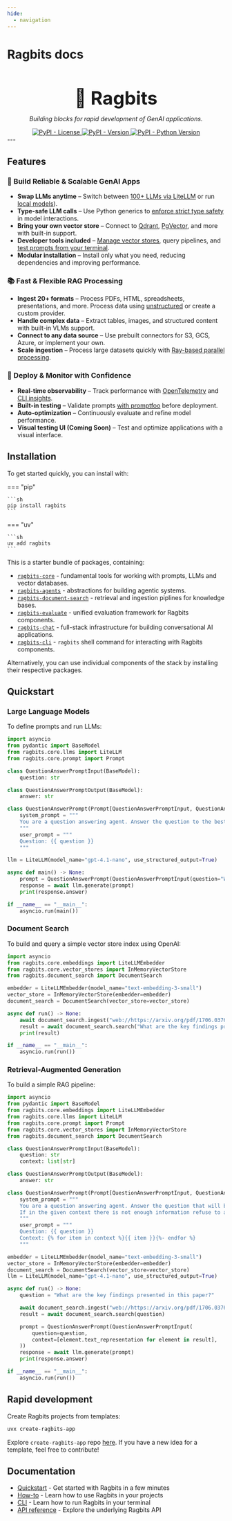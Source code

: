 ```yaml
---
hide:
  - navigation
---
```


# Ragbits docs

<style>
.md-content .md-typeset #ragbits-docs { display: none; }

#main-header {
    font-size: 3em;
    margin-bottom: 0;
}
</style>

<h1 align="center" id="main-header">🐰 Ragbits</h1>

<p align="center">
  <em size="">Building blocks for rapid development of GenAI applications.</em>
</p>

<div align="center">

<a href="https://pypi.org/project/ragbits" target="_blank">
  <img alt="PyPI - License" src="https://img.shields.io/pypi/l/ragbits">
</a>

<a href="https://pypi.org/project/ragbits" target="_blank">
  <img alt="PyPI - Version" src="https://img.shields.io/pypi/v/ragbits">
</a>

<a href="https://pypi.org/project/ragbits" target="_blank">
  <img alt="PyPI - Python Version" src="https://img.shields.io/pypi/pyversions/ragbits">
</a>

</div>
---

## Features

### 🔨 Build Reliable & Scalable GenAI Apps

- **Swap LLMs anytime** – Switch between [100+ LLMs via LiteLLM](https://ragbits.deepsense.ai/how-to/llms/use_llms/) or run [local models](https://ragbits.deepsense.ai/how-to/llms/use_local_llms/)).
- **Type-safe LLM calls** – Use Python generics to [enforce strict type safety](https://ragbits.deepsense.ai/how-to/prompts/use_prompting/#how-to-configure-prompts-output-data-type) in model interactions.
- **Bring your own vector store** – Connect to [Qdrant](https://ragbits.deepsense.ai/api_reference/core/vector-stores/#ragbits.core.vector_stores.qdrant.QdrantVectorStore), [PgVector](https://ragbits.deepsense.ai/api_reference/core/vector-stores/#ragbits.core.vector_stores.pgvector.PgVectorStore), and more with built-in support.
- **Developer tools included** – [Manage vector stores](https://ragbits.deepsense.ai/cli/main/#ragbits-vector-store), query pipelines, and [test prompts from your terminal](https://ragbits.deepsense.ai/quickstart/quickstart1_prompts/#testing-the-prompt-from-the-cli).
- **Modular installation** – Install only what you need, reducing dependencies and improving performance.

### 📚 Fast & Flexible RAG Processing

- **Ingest 20+ formats** – Process PDFs, HTML, spreadsheets, presentations, and more. Process data using [unstructured](https://unstructured.io/) or create a custom provider.
- **Handle complex data** – Extract tables, images, and structured content with built-in VLMs support.
- **Connect to any data source** – Use prebuilt connectors for S3, GCS, Azure, or implement your own.
- **Scale ingestion** – Process large datasets quickly with [Ray-based parallel processing](https://ragbits.deepsense.ai/how-to/document_search/distributed_ingestion/#how-to-ingest-documents-in-a-distributed-fashion).

### 🚀 Deploy & Monitor with Confidence

- **Real-time observability** – Track performance with [OpenTelemetry](https://ragbits.deepsense.ai/how-to/project/use_tracing/#opentelemetry-trace-handler) and [CLI insights](https://ragbits.deepsense.ai/how-to/project/use_tracing/#cli-trace-handler).
- **Built-in testing** – Validate prompts [with promptfoo](https://ragbits.deepsense.ai/how-to/prompts/promptfoo/) before deployment.
- **Auto-optimization** – Continuously evaluate and refine model performance.
- **Visual testing UI (Coming Soon)** – Test and optimize applications with a visual interface.

## Installation

To get started quickly, you can install with:

=== "pip"

    ```sh
    pip install ragbits
    ```

=== "uv"

    ```sh
    uv add ragbits
    ```

This is a starter bundle of packages, containing:

- [`ragbits-core`](https://github.com/deepsense-ai/ragbits/tree/main/packages/ragbits-core) - fundamental tools for working with prompts, LLMs and vector databases.
- [`ragbits-agents`](https://github.com/deepsense-ai/ragbits/tree/main/packages/ragbits-agents) - abstractions for building agentic systems.
- [`ragbits-document-search`](https://github.com/deepsense-ai/ragbits/tree/main/packages/ragbits-document-search) - retrieval and ingestion piplines for knowledge bases.
- [`ragbits-evaluate`](https://github.com/deepsense-ai/ragbits/tree/main/packages/ragbits-evaluate) - unified evaluation framework for Ragbits components.
- [`ragbits-chat`](https://github.com/deepsense-ai/ragbits/tree/main/packages/ragbits-chat) - full-stack infrastructure for building conversational AI applications.
- [`ragbits-cli`](https://github.com/deepsense-ai/ragbits/tree/main/packages/ragbits-cli) - `ragbits` shell command for interacting with Ragbits components.

Alternatively, you can use individual components of the stack by installing their respective packages.

## Quickstart

### Large Language Models

To define prompts and run LLMs:

```python
import asyncio
from pydantic import BaseModel
from ragbits.core.llms import LiteLLM
from ragbits.core.prompt import Prompt

class QuestionAnswerPromptInput(BaseModel):
    question: str

class QuestionAnswerPromptOutput(BaseModel):
    answer: str

class QuestionAnswerPrompt(Prompt[QuestionAnswerPromptInput, QuestionAnswerPromptOutput]):
    system_prompt = """
    You are a question answering agent. Answer the question to the best of your ability.
    """
    user_prompt = """
    Question: {{ question }}
    """

llm = LiteLLM(model_name="gpt-4.1-nano", use_structured_output=True)

async def main() -> None:
    prompt = QuestionAnswerPrompt(QuestionAnswerPromptInput(question="What are high memory and low memory on linux?"))
    response = await llm.generate(prompt)
    print(response.answer)

if __name__ == "__main__":
    asyncio.run(main())
```

### Document Search

To build and query a simple vector store index using OpenAI:

```python
import asyncio
from ragbits.core.embeddings import LiteLLMEmbedder
from ragbits.core.vector_stores import InMemoryVectorStore
from ragbits.document_search import DocumentSearch

embedder = LiteLLMEmbedder(model_name="text-embedding-3-small")
vector_store = InMemoryVectorStore(embedder=embedder)
document_search = DocumentSearch(vector_store=vector_store)

async def run() -> None:
    await document_search.ingest("web://https://arxiv.org/pdf/1706.03762")
    result = await document_search.search("What are the key findings presented in this paper?")
    print(result)

if __name__ == "__main__":
    asyncio.run(run())
```

### Retrieval-Augmented Generation

To build a simple RAG pipeline:

```python
import asyncio
from pydantic import BaseModel
from ragbits.core.embeddings import LiteLLMEmbedder
from ragbits.core.llms import LiteLLM
from ragbits.core.prompt import Prompt
from ragbits.core.vector_stores import InMemoryVectorStore
from ragbits.document_search import DocumentSearch

class QuestionAnswerPromptInput(BaseModel):
    question: str
    context: list[str]

class QuestionAnswerPromptOutput(BaseModel):
    answer: str

class QuestionAnswerPrompt(Prompt[QuestionAnswerPromptInput, QuestionAnswerPromptOutput]):
    system_prompt = """
    You are a question answering agent. Answer the question that will be provided using context.
    If in the given context there is not enough information refuse to answer.
    """
    user_prompt = """
    Question: {{ question }}
    Context: {% for item in context %}{{ item }}{%- endfor %}
    """

embedder = LiteLLMEmbedder(model_name="text-embedding-3-small")
vector_store = InMemoryVectorStore(embedder=embedder)
document_search = DocumentSearch(vector_store=vector_store)
llm = LiteLLM(model_name="gpt-4.1-nano", use_structured_output=True)

async def run() -> None:
    question = "What are the key findings presented in this paper?"

    await document_search.ingest("web://https://arxiv.org/pdf/1706.03762")
    result = await document_search.search(question)

    prompt = QuestionAnswerPrompt(QuestionAnswerPromptInput(
        question=question,
        context=[element.text_representation for element in result],
    ))
    response = await llm.generate(prompt)
    print(response.answer)

if __name__ == "__main__":
    asyncio.run(run())
```

## Rapid development

Create Ragbits projects from templates:

```sh
uvx create-ragbits-app
```

Explore `create-ragbits-app` repo [here](https://github.com/deepsense-ai/create-ragbits-app). If you have a new idea for a template, feel free to contribute!

## Documentation

- [Quickstart](https://ragbits.deepsense.ai/quickstart/quickstart1_prompts/) - Get started with Ragbits in a few minutes
- [How-to](https://ragbits.deepsense.ai/how-to/prompts/use_prompting/) - Learn how to use Ragbits in your projects
- [CLI](https://ragbits.deepsense.ai/cli/main/) - Learn how to run Ragbits in your terminal
- [API reference](https://ragbits.deepsense.ai/api_reference/core/prompt/) - Explore the underlying Ragbits API
